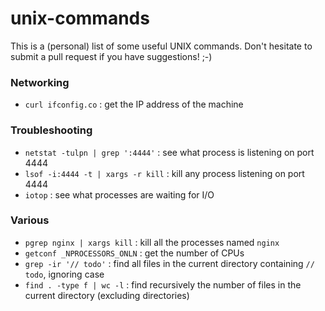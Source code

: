 # unix-commands

This is a (personal) list of some useful UNIX commands. Don't hesitate to submit a pull request if you have suggestions! ;-)

### Networking

- `curl ifconfig.co` : get the IP address of the machine

### Troubleshooting

- `netstat -tulpn | grep ':4444'` : see what process is listening on port 4444
- `lsof -i:4444 -t | xargs -r kill` : kill any process listening on port 4444
- `iotop` : see what processes are waiting for I/O

### Various 

- `pgrep nginx | xargs kill` : kill all the processes named `nginx`
- `getconf _NPROCESSORS_ONLN`  : get the number of CPUs
- `grep -ir '// todo'` : find all files in the current directory containing `// todo`, ignoring case
- `find . -type f | wc -l` : find recursively the number of files in the current directory (excluding directories)
